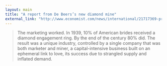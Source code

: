 ```yaml
---
layout: main
title: "A report from De Beers’s new diamond mine"
external_link: "http://www.economist.com/news/international/21717369-production-worlds-most-valuable-gem-may-be-about-peak-report-de-beerss?frsc=dg%7Cc"
---
```

> The marketing worked. In 1939, 10% of American brides received a diamond engagement ring. By the end of the century 80% did. The result was a unique industry, controlled by a single company that was both marketer and miner, a capital-intensive business built on an ephemeral link to love, its success due to strangled supply and inflated demand.


